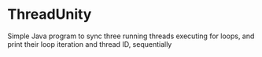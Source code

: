 # ThreadUnity
Simple Java program to sync three running threads executing for loops, and print their loop iteration and thread ID, sequentially 
